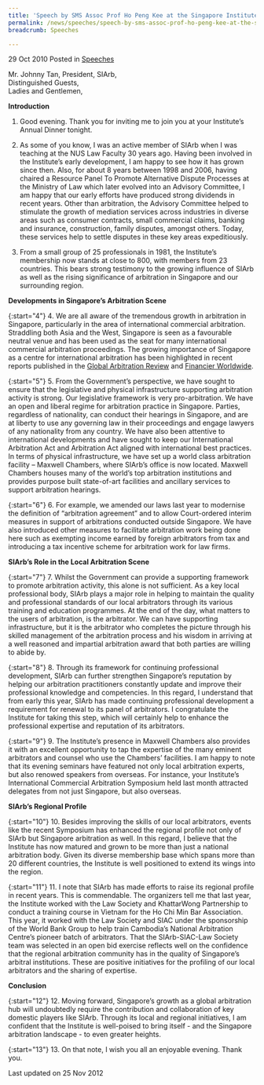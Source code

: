 ```yaml
---
title: 'Speech by SMS Assoc Prof Ho Peng Kee at the Singapore Institute of Arbitrators (SIArb) Annual Dinner'
permalink: /news/speeches/speech-by-sms-assoc-prof-ho-peng-kee-at-the-singapore-institute-of-arbitrators-siarb-annual-dinner/
breadcrumb: Speeches

---
```



29 Oct 2010 Posted in [Speeches](/news/speeches)


Mr. Johnny Tan, President, SIArb,   
Distinguished Guests,  
Ladies and Gentlemen,  

**Introduction**

1. Good evening. Thank you for inviting me to join you at your Institute’s Annual Dinner tonight.          

2. As some of you know, I was an active member of SIArb when I was teaching at the NUS Law Faculty 30 years ago. Having been involved in the Institute’s early development, I am happy to see how it has grown since then.  Also, for about 8 years between 1998 and 2006, having chaired a Resource Panel To Promote Alternative Dispute Processes at the Ministry of Law which later evolved into an Advisory Committee, I am happy that our early efforts have produced strong dividends in recent years. Other than arbitration, the Advisory Committee helped to stimulate the growth of mediation services across industries in diverse areas such as consumer contracts, small commercial claims, banking and insurance, construction, family disputes, amongst others. Today, these services help to settle disputes in these key areas expeditiously.

3. From a small group of 25 professionals in 1981, the Institute’s membership now stands at close to 800, with members from 23 countries. This bears strong testimony to the growing influence of SIArb as well as the rising significance of arbitration in Singapore and our surrounding region.


**Developments in Singapore’s Arbitration Scene**

{:start="4"}
4. We are all aware of the tremendous growth in arbitration in Singapore,  particularly in the area of international commercial arbitration. Straddling both Asia and the West, Singapore is seen as a favourable neutral venue and has been used as the seat for many international commercial arbitration proceedings. The growing importance of Singapore as a centre for international arbitration has been highlighted in recent reports published in the <u>Global Arbitration Review</u> and <u>Financier Worldwide</u>.

{:start="5"}
5. From the Government’s perspective, we have sought to ensure that the legislative and physical infrastructure supporting arbitration activity is strong. Our legislative framework is very pro-arbitration. We have an open and liberal regime for arbitration practice in Singapore. Parties, regardless of nationality, can conduct their hearings in Singapore, and are at liberty to use any governing law in their proceedings and engage lawyers of any nationality from any country. We have also been attentive to international developments and have sought to keep our International Arbitration Act and Arbitration Act aligned with international best practices. In terms of physical infrastructure, we have set up a world class arbitration facility – Maxwell Chambers, where SIArb’s office is now located. Maxwell Chambers houses many of the world’s top arbitration institutions and provides purpose built state-of-art facilities and ancillary services to support arbitration hearings.

{:start="6"}
6. For example, we amended our laws last year to modernise the definition of “arbitration agreement” and to allow Court-ordered interim measures in support of arbitrations conducted outside Singapore. We have also introduced other measures to facilitate arbitration work being done here such as exempting income earned by foreign arbitrators from tax and introducing a tax incentive scheme for arbitration work for law firms.

**SIArb’s Role in the Local Arbitration Scene**

{:start="7"}
7. Whilst the Government can provide a supporting framework to promote arbitration activity, this alone is not sufficient. As a key local professional body, SIArb plays a major role in helping to maintain the quality and professional standards of our local arbitrators through its various training and education programmes. At the end of the day, what matters to the users of arbitration, is the arbitrator. We can have supporting infrastructure, but it is the arbitrator who completes the picture through his skilled management of the arbitration process and his wisdom in arriving at a well reasoned and impartial arbitration award that both parties are willing to abide by.

{:start="8"}
8. Through its framework for continuing professional development, SIArb can further strengthen Singapore’s reputation by helping our arbitration practitioners constantly update and improve their professional knowledge and competencies. In this regard, I understand that from early this year, SIArb has made continuing professional development a requirement for renewal to its panel of arbitrators. I congratulate the Institute for taking this step, which will certainly help to enhance the professional expertise and reputation of its arbitrators.

{:start="9"}
9. The Institute’s presence in Maxwell Chambers also provides it with an excellent opportunity to tap the expertise of the many eminent arbitrators and counsel who use the Chambers’ facilities. I am happy to note that its evening seminars have featured not only local arbitration experts, but also renowed speakers from overseas. For instance, your Institute’s International Commercial Arbitration Symposium held last month attracted delegates from not just Singapore, but also overseas. 


**SIArb’s Regional Profile**

{:start="10"}
10. Besides improving the skills of our local arbitrators, events like the recent Symposium has enhanced the regional profile not only of SIArb but Singapore arbitration as well. In this regard, I believe that the Institute has now matured and grown to be more than just a national arbitration body. Given its diverse membership base which spans more than 20 different countries, the Institute is well positioned to extend its wings into the region.

{:start="11"}
11. I note that SIArb has made efforts to raise its regional profile in recent years. This is commendable. The organizers tell me that last year, the Institute worked with the Law Society and KhattarWong Partnership to conduct a training course in Vietnam for the Ho Chi Min Bar Association. This year, it worked with the Law Society and SIAC under the sponsorship of the World Bank Group to help train Cambodia’s National Arbitration Centre’s pioneer batch of arbitrators. That the SIArb-SIAC-Law Society team was selected in an open bid exercise reflects well on the confidence that the regional arbitration community has in the quality of Singapore’s arbitral institutions. These are positive initiatives for the profiling of our local arbitrators and the sharing of expertise.


**Conclusion**

{:start="12"}
12. Moving forward, Singapore’s growth as a global arbitration hub will undoubtedly require the contribution and collaboration of key domestic players like SIArb. Through its local and regional initiatives, I am confident that the Institute is well-poised to bring itself - and the Singapore arbitration landscape - to even greater heights.  

{:start="13"}
13. On that note, I wish you all an enjoyable evening. Thank you.


<p class="right-side-updated">Last updated on 25 Nov 2012</p>
